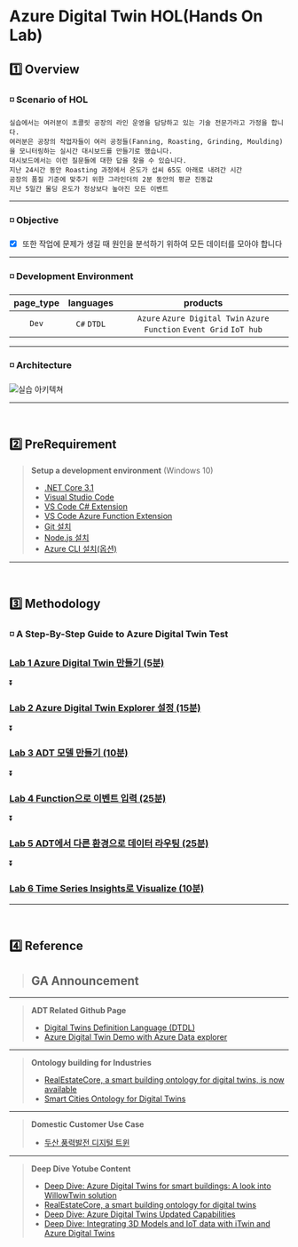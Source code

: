 # Azure Digital Twin HOL(Hands On Lab) 

## 1️⃣ Overview
### ◽ Scenario of HOL 
    실습에서는 여러분이 초콜릿 공장의 라인 운영을 담당하고 있는 기술 전문가라고 가정을 합니다.
    여러분은 공장의 작업자들이 여러 공정들(Fanning, Roasting, Grinding, Moulding)을 모니터링하는 실시간 대시보드를 만들기로 했습니다.
    대시보드에서는 이런 질문들에 대한 답을 찾을 수 있습니다. 
    지난 24시간 동안 Roasting 과정에서 온도가 섭씨 65도 아래로 내려간 시간
    공장의 품질 기준에 맞추기 위한 그라인더의 2분 동안의 평균 진동값
    지난 5일간 몰딩 온도가 정상보다 높아진 모든 이벤트
---    
   
### ◽ Objective
   - [x] 또한 작업에 문제가 생길 때 원인을 분석하기 위하여 모든 데이터를 모아야 합니다
---

### ◽ Development Environment
page_type | languages | products
:------:|:------:|:------:
`Dev`|`C#` `DTDL`|`Azure` `Azure Digital Twin` `Azure Function` `Event Grid` `IoT hub`
---

### ◽ Architecture
![실습 아키텍쳐](images/hol-architecture.png)

---
<br>

## 2️⃣ PreRequirement
> **Setup a development environment** (Windows 10)
> - [.NET Core 3.1](https://dotnet.microsoft.com/download)
> - [Visual Studio Code](https://code.visualstudio.com/)
> - [VS Code C# Extension](https://marketplace.visualstudio.com/items?itemName=ms-dotnettools.csharp)
> - [VS Code Azure Function Extension](https://marketplace.visualstudio.com/items?itemName=ms-azuretools.vscode-azurefunctions)
> - [Git 설치](https://git-scm.com/downloads)
> - [Node.js 설치](https://nodejs.org/ko/download/)
> - [Azure CLI 설치(옵션)](https://docs.microsoft.com/ko-kr/cli/azure/install-azure-cli)
---
<br>

## 3️⃣ Methodology
### ◽ A Step-By-Step Guide to Azure Digital Twin Test

### [Lab 1 Azure Digital Twin 만들기 (5분)](lab1-adt-basic.md)
   ⏬
### [Lab 2 Azure Digital Twin Explorer 설정 (15분)](lab2-setup-model.md)
   ⏬
### [Lab 3 ADT 모델 만들기 (10분)](lab3-adt-model.md)
   ⏬
### [Lab 4 Function으로 이벤트 입력 (25분)](lab4-ingest-event.md)
   ⏬
### [Lab 5 ADT에서 다른 환경으로 데이터 라우팅 (25분)](lab5-adt-route.md)
   ⏬
### [Lab 6 Time Series Insights로 Visualize (10분)](lab6-visualize-tsi.md)
---
<br>

## 4️⃣ Reference

> **GA Announcement**
> - 
---
> **ADT Related Github Page**
> - [Digital Twins Definition Language (DTDL)](https://github.com/Azure/opendigitaltwins-dtdl/blob/master/DTDL/v2/dtdlv2.md)
> - [Azure Digital Twin Demo with Azure Data explorer](https://github.com/ilseokoh/adt-adx-demo)
---
> **Ontology building for Industries**
> - [RealEstateCore, a smart building ontology for digital twins, is now available](https://techcommunity.microsoft.com/t5/internet-of-things/realestatecore-a-smart-building-ontology-for-digital-twins-is/ba-p/1914794)
> - [Smart Cities Ontology for Digital Twins](https://techcommunity.microsoft.com/t5/internet-of-things/smart-cities-ontology-for-digital-twins/ba-p/2166585)
---
> **Domestic Customer Use Case**
> - [두산 풍력발전 디지털 트윈](https://customers.microsoft.com/en-us/story/848311-doosan-manufacturing-azure-digital-twins)
---
> **Deep Dive Yotube Content**
> - [Deep Dive: Azure Digital Twins for smart buildings: A look into WillowTwin solution](https://www.youtube.com/watch?v=Kbv1a_74FC0)
> - [RealEstateCore, a smart building ontology for digital twins](https://www.youtube.com/watch?v=mN0pAvC2pAo&list=RDCMUCL7wy-iy_V76xxPnrIzGOZQ&index=3)
> - [Deep Dive: Azure Digital Twins Updated Capabilities](https://channel9.msdn.com/Shows/Internet-of-Things-Show/Deep-Dive-Azure-Digital-Twins-Updated-Capabilities)
> - [Deep Dive: Integrating 3D Models and IoT data with iTwin and Azure Digital Twins](https://channel9.msdn.com/Shows/Internet-of-Things-Show/Deep-Dive-Integrating-3D-Models-and-IoT-data-with-iTwin-and-Azure-Digital-Twins?term=Bentley&lang-en=true)

